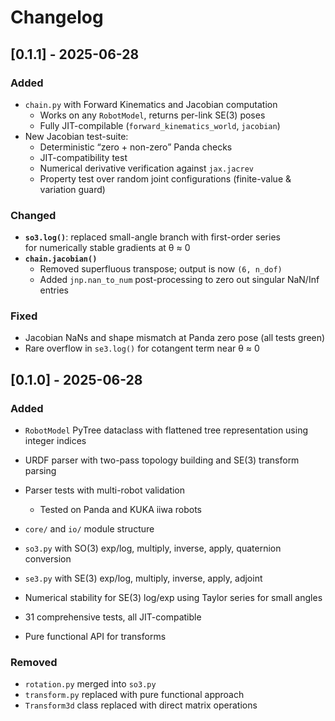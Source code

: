 # Changelog


## [0.1.1] - 2025-06-28

### Added
- `chain.py` with Forward Kinematics and Jacobian computation
  - Works on any `RobotModel`, returns per-link SE(3) poses
  - Fully JIT-compilable (`forward_kinematics_world`, `jacobian`)
- New Jacobian test-suite:
  - Deterministic “zero + non-zero” Panda checks
  - JIT-compatibility test
  - Numerical derivative verification against `jax.jacrev`
  - Property test over random joint configurations (finite-value & variation guard)

### Changed
- **`so3.log()`**: replaced small-angle branch with first-order series  
  for numerically stable gradients at θ ≈ 0
- **`chain.jacobian()`**
  - Removed superfluous transpose; output is now `(6, n_dof)`
  - Added `jnp.nan_to_num` post-processing to zero out singular NaN/Inf entries

### Fixed
- Jacobian NaNs and shape mismatch at Panda zero pose (all tests green)
- Rare overflow in `se3.log()` for cotangent term near θ ≈ 0


## [0.1.0] - 2025-06-28

### Added
- `RobotModel` PyTree dataclass with flattened tree representation using integer indices
- URDF parser with two-pass topology building and SE(3) transform parsing
- Parser tests with multi-robot validation
  - Tested on Panda and KUKA iiwa robots
- `core/` and `io/` module structure

- `so3.py` with SO(3) exp/log, multiply, inverse, apply, quaternion conversion
- `se3.py` with SE(3) exp/log, multiply, inverse, apply, adjoint  
- Numerical stability for SE(3) log/exp using Taylor series for small angles
- 31 comprehensive tests, all JIT-compatible
- Pure functional API for transforms

### Removed
- `rotation.py` merged into `so3.py`
- `transform.py` replaced with pure functional approach
- `Transform3d` class replaced with direct matrix operations